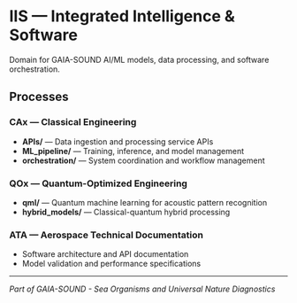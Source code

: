 # IIS — Integrated Intelligence & Software

Domain for GAIA-SOUND AI/ML models, data processing, and software orchestration.

## Processes

### CAx — Classical Engineering
- **APIs/** — Data ingestion and processing service APIs
- **ML_pipeline/** — Training, inference, and model management
- **orchestration/** — System coordination and workflow management

### QOx — Quantum-Optimized Engineering  
- **qml/** — Quantum machine learning for acoustic pattern recognition
- **hybrid_models/** — Classical-quantum hybrid processing

### ATA — Aerospace Technical Documentation
- Software architecture and API documentation
- Model validation and performance specifications

---

*Part of GAIA-SOUND - Sea Organisms and Universal Nature Diagnostics*